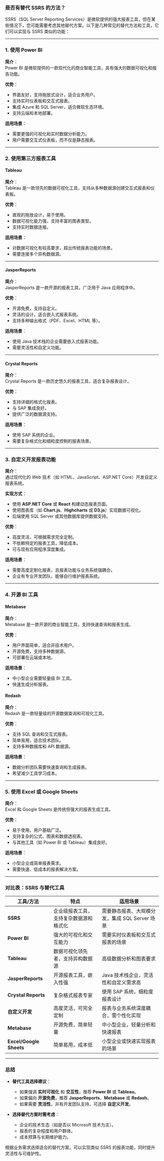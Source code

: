 ### **是否有替代 SSRS 的方法？**

SSRS（SQL Server Reporting Services）是微软提供的强大报表工具，但在某些情况下，您可能需要考虑其他替代方案。以下是几种常见的替代方法和工具，它们可以实现与 SSRS 类似的功能：

---

### **1. 使用 Power BI**

**简介**：  
Power BI 是微软提供的一款现代化的商业智能工具，具有强大的数据可视化和报告功能。

**优势**：
- 界面友好，支持拖放式设计，适合业务用户。
- 支持实时仪表板和交互式报表。
- 集成 Azure 和 SQL Server，适合微软生态环境。
- 支持云端和本地部署。

**适用场景**：
- 需要更强的可视化和实时数据分析能力。
- 用户需要交互式仪表板，而不仅是静态报表。

---

### **2. 使用第三方报表工具**

#### **Tableau**
**简介**：  
Tableau 是一款领先的数据可视化工具，支持从多种数据源创建交互式报表和仪表板。

**优势**：
- 直观的拖放设计，易于使用。
- 数据可视化能力强，支持丰富的图表类型。
- 支持实时数据连接。

**适用场景**：
- 对数据可视化有较高要求，超出传统报表功能的场景。
- 需要连接多个异构数据源。

---

#### **JasperReports**
**简介**：  
JasperReports 是一款开源的报表工具，广泛用于 Java 应用程序中。

**优势**：
- 开源免费，支持自定义。
- 灵活的设计，适合嵌入式报表系统。
- 支持多种输出格式（PDF、Excel、HTML 等）。

**适用场景**：
- 使用 Java 技术栈的企业需要嵌入式报表功能。
- 需要灵活性和自定义功能。

---

#### **Crystal Reports**
**简介**：  
Crystal Reports 是一款历史悠久的报表工具，适合复杂报表设计。

**优势**：
- 支持详细的格式化报表。
- 与 SAP 集成良好。
- 提供广泛的数据源支持。

**适用场景**：
- 使用 SAP 系统的企业。
- 需要复杂格式化和细粒度控制的报表场景。

---

### **3. 自定义开发报表功能**

**简介**：  
通过现代化的 Web 技术（如 HTML、JavaScript、ASP.NET Core）开发自定义报表系统。

**实现方式**：
- 使用 **ASP.NET Core** 或 **React** 构建动态报表页面。
- 使用图表库（如 **Chart.js**、**Highcharts** 或 **D3.js**）实现数据可视化。
- 后端使用 SQL Server 或其他数据库提供数据支持。

**优势**：
- 高度灵活，可根据需求完全定制。
- 不依赖特定的报表工具，降低成本。
- 可与现有应用程序深度集成。

**适用场景**：
- 需要高度定制化报表，且报表功能与业务系统强耦合。
- 企业有专业开发团队，能够自行维护报表系统。

---

### **4. 开源 BI 工具**

#### **Metabase**
**简介**：  
Metabase 是一款开源的商业智能工具，支持快速查询和报表生成。

**优势**：
- 用户界面简单，适合非技术用户。
- 开源免费，支持多种数据源。
- 可部署在云端或本地。

**适用场景**：
- 中小型企业需要轻量级 BI 工具。
- 快速生成分析报表。

#### **Redash**
**简介**：  
Redash 是一款轻量级的开源数据查询和可视化工具。

**优势**：
- 支持 SQL 查询和交互式报表。
- 简单易用，适合技术团队。
- 支持多种数据库和 API 数据源。

**适用场景**：
- 数据分析团队需要快速查询和生成报表。
- 希望减少工具学习成本。

---

### **5. 使用 Excel 或 Google Sheets**

**简介**：  
Excel 和 Google Sheets 是传统但强大的报表生成工具。

**优势**：
- 易于使用，用户基础广泛。
- 支持复杂的公式、图表和数据透视表。
- 与其他工具（如 Power BI 或 Tableau）集成良好。

**适用场景**：
- 小型企业或简单报表需求。
- 需要快速、低成本的报表解决方案。

---

### **对比表：SSRS 与替代工具**

| **工具/方法**           | **特点**                              | **适用场景**                                   |
|-------------------------|---------------------------------------|-----------------------------------------------|
| **SSRS**               | 企业级报表工具，支持复杂数据源和格式化 | 需要静态报表、大规模分发，集成 SQL Server 场景     |
| **Power BI**           | 强大的可视化和交互能力                | 需要实时仪表板和交互式报表的场景                 |
| **Tableau**            | 数据可视化领先者，支持异构数据源       | 高级数据分析和图表要求                         |
| **JasperReports**      | 开源报表工具，嵌入性强                | Java 技术栈企业，灵活性和自定义需求高            |
| **Crystal Reports**    | 复杂格式报表专家                     | 使用 SAP 系统，细粒度报表设计                  |
| **自定义开发**          | 高度灵活，可完全定制                  | 报表与业务系统深度耦合，需个性化实现            |
| **Metabase**           | 开源免费，简单轻量                   | 中小型企业，轻量分析和快速报表                  |
| **Excel/Google Sheets** | 简单易用，成本低                      | 小型企业或快速实现报表的场景                   |

---

### **总结**

- **替代工具选择建议**：
  - 如果强调 **实时可视化** 和 **交互性**，推荐 **Power BI** 或 **Tableau**。
  - 如果偏向 **开源免费**，推荐 **JasperReports**、**Metabase** 或 **Redash**。
  - 如果需要 **灵活性**，并有开发团队支持，可选择 **自定义开发**。

- **选择替代方案时需考虑**：
  - 企业的技术生态（如是否以 Microsoft 技术为主）。
  - 报表的复杂程度和用户群体。
  - 成本预算与长期维护能力。

根据业务需求选择适合的替代方案，可以实现类似 SSRS 的报表功能，同时提升灵活性与可维护性。
